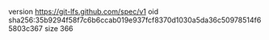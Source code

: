 version https://git-lfs.github.com/spec/v1
oid sha256:35b9294f58f7c6b6ccab019e937fcf8370d1030a5da36c50978514f65803c367
size 366
